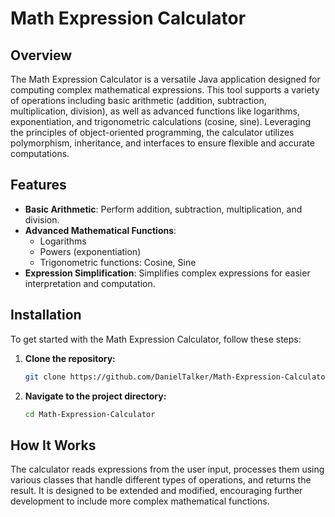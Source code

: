 # Math Expression Calculator

## Overview
The Math Expression Calculator is a versatile Java application designed for computing complex mathematical expressions. This tool supports a variety of operations including basic arithmetic (addition, subtraction, multiplication, division), as well as advanced functions like logarithms, exponentiation, and trigonometric calculations (cosine, sine). Leveraging the principles of object-oriented programming, the calculator utilizes polymorphism, inheritance, and interfaces to ensure flexible and accurate computations.

## Features
- **Basic Arithmetic**: Perform addition, subtraction, multiplication, and division.
- **Advanced Mathematical Functions**:
  - Logarithms
  - Powers (exponentiation)
  - Trigonometric functions: Cosine, Sine
- **Expression Simplification**: Simplifies complex expressions for easier interpretation and computation.

## Installation

To get started with the Math Expression Calculator, follow these steps:

1. **Clone the repository:**
   ```bash
   git clone https://github.com/DanielTalker/Math-Expression-Calculator.git
   ```
2. **Navigate to the project directory:**
   ```bash
   cd Math-Expression-Calculator
   ```


## How It Works

The calculator reads expressions from the user input, processes them using various classes that handle different types of operations, and returns the result. It is designed to be extended and modified, encouraging further development to include more complex mathematical functions.
